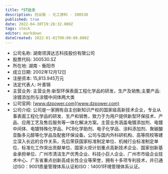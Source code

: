 ```yaml
---
title: *ST达志
description: 创业板 - 化工原料 - 300530
published: true
date: 2022-04-30T19:28:32.000Z
tags: stock
editor: markdown
dateCreated: 2022-01-01T00:00:00.000Z
---
```


- 公司名称: 湖南领湃达志科技股份有限公司
- 股票代码: 300530.SZ
- 所在地: 湖南 - 衡阳市
- 成立日期: 2002年12月12日
- 注册资本: 15,813.945万元
- 法定代表人: 叶善锦
- 主营业务: 主营业务:新型环保表面工程化学品的研发，生产及销售;主要产品:涂镀添加剂与涂镀中间体两大类
- 公司官网: [www.dzpower.com](www.dzpower.com)
- 公司介绍: 公司是一家拥有自主创新知识产权的国家级高新技术企业，专业从事表面工程化学品的研发、生产和销售，致力于为用户提供新型环保技术、产品、应用工艺及售后服务等一体化解决方案。主营业务涵盖电镀添加剂、电镀中间体、电镀特殊化学品、PCB化学助剂、电子化学品、涂料添加剂、聚碳酸亚酯多元醇等化学品及配套环保设备。公司与国内外科研机构、高等院校等建立深入长远的合作关系，先后荣获国家标准制定单位、机械行业标准制定单位、标准化工作突出贡献单位、国家火炬计划重点高新技术企业、国家创新基金承担单位、广州市清洁生产优秀企业、科技小巨人企业、广州市市级企业技术中心、广东省重点创新高成长性企业等荣誉，拥有十多项专利技术，并已通过ISO：9001质量管理体系认证和ISO：14001环境管理体系认证。


